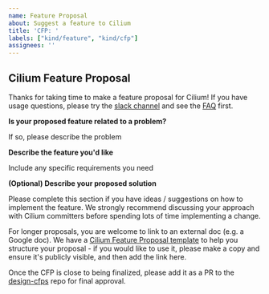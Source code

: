 ```yaml
---
name: Feature Proposal
about: Suggest a feature to Cilium
title: 'CFP: '
labels: ["kind/feature", "kind/cfp"]
assignees: ''
---
```


## Cilium Feature Proposal

Thanks for taking time to make a feature proposal for Cilium! If you have usage questions, please try the [slack channel](http://slack.cilium.io/) and see the [FAQ](https://github.com/cilium/cilium/issues?utf8=%E2%9C%93&q=is:issue+label:kind/question+) first.

**Is your proposed feature related to a problem?**

If so, please describe the problem

**Describe the feature you'd like**

Include any specific requirements you need

**(Optional) Describe your proposed solution**

Please complete this section if you have ideas / suggestions on how to implement the feature. We strongly recommend discussing your approach with Cilium committers before spending lots of time implementing a change.

For longer proposals, you are welcome to link to an external doc (e.g. a Google doc). We have a [Cilium Feature Proposal template](https://docs.google.com/document/d/1vtE82JExQHw8_-pX2Uhq5acN1BMPxNlS6cMQUezRTWg/edit) to help you structure your proposal - if you would like to use it, please make a copy and ensure it's publicly visible, and then add the link here.

Once the CFP is close to being finalized, please add it as a PR to the [design-cfps](https://github.com/cilium/design-cfps) repo for final approval.
